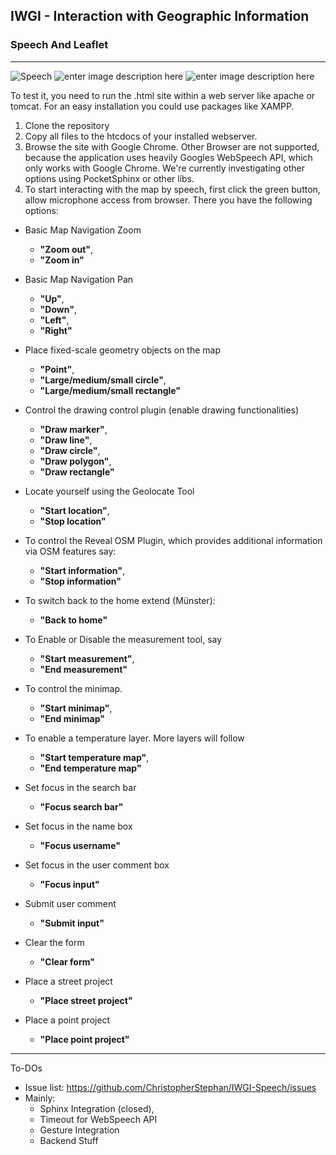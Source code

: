 ## IWGI - Interaction with Geographic Information ##
### Speech And Leaflet ###
----------
![Speech][1]        ![enter image description here][2]   ![enter image description here][3]

To test it, you need to run the .html site within a web server like apache or tomcat. For an easy installation you could use packages like XAMPP. 

 1. Clone the repository 
 2. Copy all files to the htcdocs of your installed webserver. 
 3. Browse the site with Google Chrome. Other Browser are not supported, because the application uses heavily Googles WebSpeech API, which only works with Google Chrome. We're currently investigating other options using PocketSphinx or other libs.
 4. To start interacting with the map by speech, first click the green button, allow microphone access from browser. There you have the following options:

 - Basic Map Navigation Zoom
     - **"Zoom out"**, 
     - **"Zoom in"**
 - Basic Map Navigation Pan
     - **"Up"**, 
     - **"Down"**,
     - **"Left"**, 
     - **"Right"** 
 - Place fixed-scale geometry objects on the map
     - **"Point"**, 
     - **"Large/medium/small circle"**,
     - **"Large/medium/small rectangle"**
 - Control the drawing control plugin (enable drawing functionalities)
     - **"Draw marker"**,
     - **"Draw line"**,
     - **"Draw circle"**, 
     - **"Draw polygon"**, 
     - **"Draw rectangle"** 
 - Locate yourself using the Geolocate Tool
     - **"Start location"**,
     - **"Stop location"**  
 - To control the Reveal OSM Plugin, which provides additional information via OSM features say:
     - **"Start information"**,
     - **"Stop information"** 
 - To switch back to the home extend (Münster): 
     - **"Back to home"** 
 - To Enable or Disable the measurement tool, say
     - **"Start measurement"**,
     - **"End measurement"**
 - To control the minimap.
     - **"Start minimap"**,
     - **"End minimap"**
 - To enable a temperature layer. More layers will follow
     - **"Start temperature map"**,
     - **"End temperature map"**
 - Set focus in the search bar
     - **"Focus search bar"**
 - Set focus in the name box
     - **"Focus username"**
 - Set focus in the user comment box
     - **"Focus input"**
- Submit user comment
     - **"Submit input"**
- Clear the form
     - **"Clear form"**
- Place a street project
     - **"Place street project"**
     
- Place a point project
     - **"Place point project"**
     

----------
To-DOs

 - Issue list: https://github.com/ChristopherStephan/IWGI-Speech/issues
 - Mainly: 
     - Sphinx Integration (closed), 
     - Timeout for WebSpeech API
     - Gesture Integration
     - Backend Stuff


  [1]: http://megaicons.net/static/img/icons_sizes/8/60/96/basic-speech-bubble-icon.png
  [2]: http://www.ipart.nsw.gov.au/files/1/209/plus-sign.jpg
  [3]: http://leafletjs.com/docs/images/logo.png
